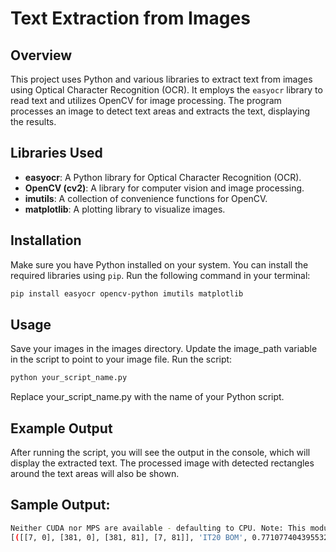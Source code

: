 # Text Extraction from Images

## Overview

This project uses Python and various libraries to extract text from images using Optical Character Recognition (OCR). It employs the `easyocr` library to read text and utilizes OpenCV for image processing. The program processes an image to detect text areas and extracts the text, displaying the results.

## Libraries Used

- **easyocr**: A Python library for Optical Character Recognition (OCR).
- **OpenCV (cv2)**: A library for computer vision and image processing.
- **imutils**: A collection of convenience functions for OpenCV.
- **matplotlib**: A plotting library to visualize images.

## Installation

Make sure you have Python installed on your system. You can install the required libraries using `pip`. Run the following command in your terminal:

```bash
pip install easyocr opencv-python imutils matplotlib
```
## Usage
Save your images in the images directory.
Update the image_path variable in the script to point to your image file.
Run the script:
```bash
python your_script_name.py
```
Replace your_script_name.py with the name of your Python script.

## Example Output
After running the script, you will see the output in the console, which will display the extracted text. The processed image with detected rectangles around the text areas will also be shown.

## Sample Output:
```bash
Neither CUDA nor MPS are available - defaulting to CPU. Note: This module is much faster with a GPU.
[([[7, 0], [381, 0], [381, 81], [7, 81]], 'IT20 BOM', 0.7710774043955325)]
```

